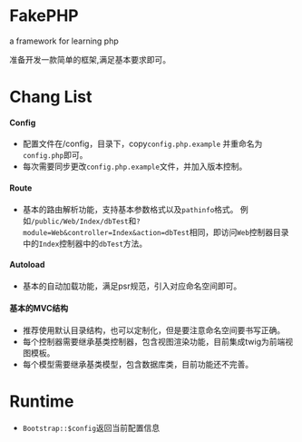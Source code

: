 # FakePHP
a framework for learning php

准备开发一款简单的框架,满足基本要求即可。

# Chang List

#### Config
 - 配置文件在/config，目录下，copy`config.php.example` 并重命名为`config.php`即可。
 - 每次需要同步更改`config.php.example`文件，并加入版本控制。

#### Route
 - 基本的路由解析功能，支持基本参数格式以及`pathinfo`格式。
 例如`/public/Web/Index/dbTest`和`?module=Web&controller=Index&action=dbTest`相同，即访问`Web`控制器目录中的`Index`控制器中的`dbTest`方法。

#### Autoload 
 - 基本的自动加载功能，满足psr规范，引入对应命名空间即可。
 
#### 基本的MVC结构
 - 推荐使用默认目录结构，也可以定制化，但是要注意命名空间要书写正确。
 - 每个控制器需要继承基类控制器，包含视图渲染功能，目前集成twig为前端视图模板。
 - 每个模型需要继承基类模型，包含数据库类，目前功能还不完善。
 

  
# Runtime
 - `Bootstrap::$config`返回当前配置信息
